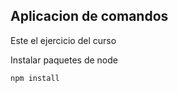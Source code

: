## Aplicacion de comandos


Este el ejercicio del curso

Instalar paquetes de node

```
npm install

```